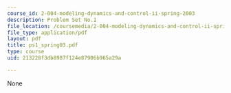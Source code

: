 ```yaml
---
course_id: 2-004-modeling-dynamics-and-control-ii-spring-2003
description: Problem Set No.1
file_location: /coursemedia/2-004-modeling-dynamics-and-control-ii-spring-2003/213228f3db8987f124e87906b965a29a_ps1_spring03.pdf
file_type: application/pdf
layout: pdf
title: ps1_spring03.pdf
type: course
uid: 213228f3db8987f124e87906b965a29a

---
```

None